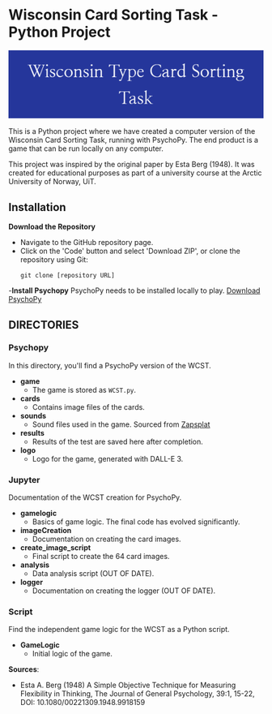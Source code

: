 # Wisconsin Card Sorting Task - Python Project

![logo](logo.png)

This is a Python project where we have created a computer version of the Wisconsin Card Sorting Task, running with PsychoPy. The end product is a game that can be run locally on any computer.

This project was inspired by the original paper by Esta Berg (1948). It was created for educational purposes as part of a university course at the Arctic University of Norway, UiT.

## Installation

**Download the Repository**
   - Navigate to the GitHub repository page.
   - Click on the 'Code' button and select 'Download ZIP', or clone the repository using Git:
     ```
     git clone [repository URL]
     ```
-**Install Psychopy**
PsychoPy needs to be installed locally to play. [Download PsychoPy](https://www.psychopy.org/download.html)
## DIRECTORIES

### Psychopy
In this directory, you'll find a PsychoPy version of the WCST.

- **game**
  - The game is stored as `WCST.py`.
- **cards**
  - Contains image files of the cards.
- **sounds**
  - Sound files used in the game. Sourced from [Zapsplat](https://www.zapsplat.com/)
- **results**
  - Results of the test are saved here after completion.
- **logo**
  - Logo for the game, generated with DALL-E 3.

### Jupyter
Documentation of the WCST creation for PsychoPy.

- **gamelogic**
  - Basics of game logic. The final code has evolved significantly.
- **imageCreation**
  - Documentation on creating the card images.
- **create_image_script**
  - Final script to create the 64 card images.
- **analysis**
  - Data analysis script (OUT OF DATE).
- **logger**
  - Documentation on creating the logger (OUT OF DATE).

### Script
Find the independent game logic for the WCST as a Python script.

- **GameLogic**
  - Initial logic of the game.

**Sources**:
- Esta A. Berg (1948) A Simple Objective Technique for Measuring Flexibility in Thinking, The Journal of General Psychology, 39:1, 15-22, DOI: 10.1080/00221309.1948.9918159


